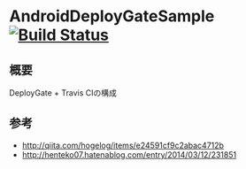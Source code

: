 # AndroidDeployGateSample [![Build Status](https://travis-ci.org/operando/AndroidDeployGateSample.svg?branch=master)](https://travis-ci.org/operando/AndroidDeployGateSample)


## 概要

DeployGate + Travis CIの構成


## 参考

* http://qiita.com/hogelog/items/e24591cf9c2abac4712b
* http://henteko07.hatenablog.com/entry/2014/03/12/231851
